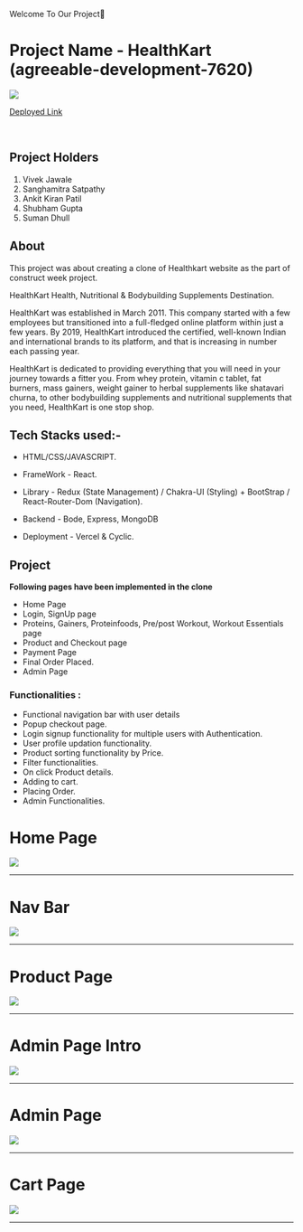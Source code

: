 
Welcome To Our Project👋

# Project Name -  HealthKart (agreeable-development-7620)

<img src='https://static1.hkrtcdn.com/hknext/static/media/common/hk.png'/>

<a target="_blank" href="https://health-mart-frontend.vercel.app/">Deployed Link</a>

<br />

## Project Holders

1. Vivek Jawale
2. Sanghamitra Satpathy
3. Ankit Kiran Patil
4. Shubham Gupta
5. Suman Dhull


## About
This project was about creating a clone of Healthkart website as the part of construct week project. 

HealthKart Health, Nutritional & Bodybuilding Supplements Destination.

HealthKart was established in March 2011. This company started with a few employees but transitioned into a full-fledged online platform within just a few years. By 2019, HealthKart introduced the certified, well-known Indian and international brands to its platform, and that is increasing in number each passing year.

HealthKart is dedicated to providing everything that you will need in your journey towards a fitter you. From whey protein, vitamin c tablet, fat burners, mass gainers, weight gainer to herbal supplements like shatavari churna, to other bodybuilding supplements and nutritional supplements that you need, HealthKart is one stop shop.


## Tech Stacks used:- 

* HTML/CSS/JAVASCRIPT.

* FrameWork - React. 

* Library - Redux (State Management) / Chakra-UI (Styling) + BootStrap / React-Router-Dom (Navigation).

* Backend - Bode, Express, MongoDB

* Deployment - Vercel & Cyclic.

## Project
**Following pages have been implemented in the clone**
* Home Page
* Login, SignUp page 
* Proteins, Gainers, Proteinfoods, Pre/post Workout, Workout Essentials page 
* Product and Checkout page 
* Payment Page
* Final Order Placed.  
* Admin Page


### Functionalities :
* Functional navigation bar with user details
* Popup checkout page.
* Login signup functionality for multiple users with Authentication.
* User profile updation functionality.
* Product sorting functionality by Price.
* Filter functionalities.
* On click Product details.
* Adding to cart.
* Placing Order.
* Admin Functionalities.

<h1>Home Page</h1>
<img src="https://i.postimg.cc/KzdBFNT6/homepage-healthkart.png" />
<br />
<hr />

<h1>Nav Bar</h1>
<img src="https://i.postimg.cc/SRdSVQmg/navbar-healthkart.png" />
<br />
<hr />

<h1>Product Page</h1>
<img src="https://i.postimg.cc/GpDbVxc8/product-page-healthkart.png" />
<br />
<hr />



<h1>Admin Page Intro</h1>
<img src="https://i.postimg.cc/nLqt0Vkq/admin-1-healthkart.png" />
<br />
<hr />


<h1>Admin Page</h1>
<img src="https://i.postimg.cc/HsrR6sWj/admin-2-healthkart.png" />
<br />
<hr />


<h1>Cart Page</h1>
<img src="https://i.postimg.cc/d1WN9gz8/cart-page-healthkart.png" />
<br />
<hr />


